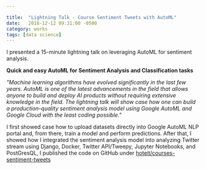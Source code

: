 ```yaml
---

title:  "Lightning Talk - Course Sentiment Tweets with AutoML"
date:   2018-12-12 09:31:00 -0500
category: works 
tags: [data science]
---
```


I presented a 15-minute lightning talk on leveraging AutoML for sentiment analysis.

**Quick and easy AutoML for Sentiment Analysis and Classification tasks**

*"Machine learning algorithms have evolved significantly in the last few years. AutoML is one of the latest advancements in the field that allows anyone to build and deploy AI products without requiring extensive knowledge in the field. The lightning talk will show case how one can build a production-quality sentiment analysis model using Google AutoML and Google Cloud with the least coding possible."*

I first showed case how to upload datasets directly into Google AutoML NLP portal and, from there, train a model and perform predictions. After that, I showed how I integrated the sentiment analysis model into analyzing Twitter stream using Django, Docker, Twitter API/Tweepy, Jupyter Notebooks, and PostGresQL,  I published the code on GitHub under [hoteit/courses-sentiment-tweets](https://github.com/hoteit/courses-sentiment-tweets)